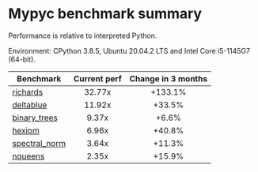 # Mypyc benchmark summary

Performance is relative to interpreted Python.

Environment: CPython 3.8.5, Ubuntu 20.04.2 LTS and Intel Core i5-1145G7 (64-bit).

| Benchmark | Current perf | Change in 3 months |
| --- | :---: | :---: |
| [richards](benchmarks/richards.md) | 32.77x | +133.1% |
| [deltablue](benchmarks/deltablue.md) | 11.92x | +33.5% |
| [binary_trees](benchmarks/binary_trees.md) | 9.37x | +6.6% |
| [hexiom](benchmarks/hexiom.md) | 6.96x | +40.8% |
| [spectral_norm](benchmarks/spectral_norm.md) | 3.64x | +11.3% |
| [nqueens](benchmarks/nqueens.md) | 2.35x | +15.9% |
